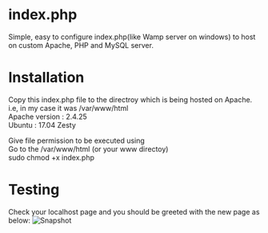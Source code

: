 # index.php
Simple, easy to configure index.php(like Wamp server on windows) to host on custom Apache, PHP and MySQL server.

# Installation
Copy this index.php file to the directroy which is being hosted on Apache.<br />
i.e, in my case it was /var/www/html<br />
Apache version : 2.4.25<br />
Ubuntu : 17.04 Zesty<br />

Give file permission to be executed using<br />
Go to the /var/www/html (or your www directoy)<br />
sudo chmod +x index.php<br />

# Testing
Check your localhost page and you should be greeted with the new page as below:
![Snapshot](https://raw.githubusercontent.com/akay25/index.php/master/image.jpgg)
